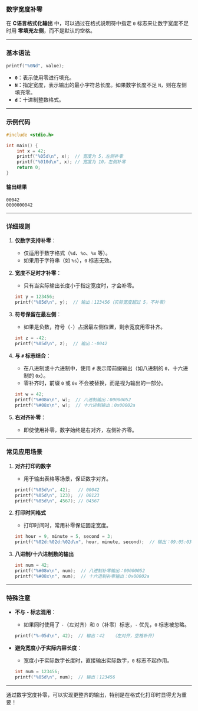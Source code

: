 ### 数字宽度补零

在 **C语言格式化输出** 中，可以通过在格式说明符中指定 `0` 标志来让数字宽度不足时用 **零填充左侧**，而不是默认的空格。

---

### **基本语法**
```c
printf("%0Nd", value);
```
- **`0`**：表示使用零进行填充。
- **`N`**：指定宽度，表示输出的最小字符总长度。如果数字长度不足 `N`，则在左侧填充零。
- **`d`**：十进制整数格式。

---

### **示例代码**
```c
#include <stdio.h>

int main() {
    int x = 42;
    printf("%05d\n", x);  // 宽度为 5，左侧补零
    printf("%010d\n", x); // 宽度为 10，左侧补零
    return 0;
}
```

#### **输出结果**
```
00042
0000000042
```

---

### **详细规则**
1. **仅数字支持补零**：
   - 仅适用于数字格式（`%d`、`%o`、`%x` 等）。
   - 如果用于字符串（如 `%s`），`0` 标志无效。

2. **宽度不足时才补零**：
   - 只有当实际输出长度小于指定宽度时，才会补零。
   ```c
   int y = 123456;
   printf("%05d\n", y);  // 输出：123456（实际宽度超过 5，不补零）
   ```

3. **符号保留在最左侧**：
   - 如果是负数，符号（`-`）占据最左侧位置，剩余宽度用零补齐。
   ```c
   int z = -42;
   printf("%05d\n", z);  // 输出：-0042
   ```

4. **与 `#` 标志结合**：
   - 在八进制或十六进制中，使用 `#` 表示带前缀输出（如八进制的 `0`，十六进制的 `0x`）。
   - 零补齐时，前缀 `0` 或 `0x` 不会被替换，而是视为输出的一部分。
   ```c
   int w = 42;
   printf("%#08o\n", w);  // 八进制输出：00000052
   printf("%#08x\n", w);  // 十六进制输出：0x00002a
   ```

5. **右对齐补零**：
   - 即使使用补零，数字始终是右对齐，左侧补齐零。

---

### **常见应用场景**
1. **对齐打印的数字**
   - 用于输出表格等场景，保证数字对齐。
   ```c
   printf("%05d\n", 42);   // 00042
   printf("%05d\n", 123);  // 00123
   printf("%05d\n", 4567); // 04567
   ```

2. **打印时间格式**
   - 打印时间时，常用补零保证固定宽度。
   ```c
   int hour = 9, minute = 5, second = 3;
   printf("%02d:%02d:%02d\n", hour, minute, second);  // 输出：09:05:03
   ```

3. **八进制/十六进制数的输出**
   ```c
   int num = 42;
   printf("%#08o\n", num);  // 八进制补零输出：00000052
   printf("%#08x\n", num);  // 十六进制补零输出：0x00002a
   ```

---

### **特殊注意**
- **不与 `-` 标志混用**：
  - 如果同时使用了 `-`（左对齐）和 `0`（补零）标志，`-` 优先，`0` 标志被忽略。
  ```c
  printf("%-05d\n", 42);  // 输出：42   （左对齐，空格补齐）
  ```

- **避免宽度小于实际内容长度**：
  - 宽度小于实际数字长度时，直接输出实际数字，`0` 标志不起作用。
  ```c
  int num = 123456;
  printf("%05d\n", num);  // 输出：123456
  ```

---

通过数字宽度补零，可以实现更整齐的输出，特别是在格式化打印时显得尤为重要！